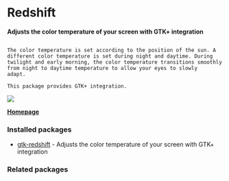 # Redshift

__Adjusts the color temperature of your screen with GTK+ integration__

```

The color temperature is set according to the position of the sun. A
different color temperature is set during night and daytime. During
twilight and early morning, the color temperature transitions smoothly
from night to daytime temperature to allow your eyes to slowly
adapt.

This package provides GTK+ integration.

```

![](https://screenshots.debian.net/thumbnail/gtk-redshift/)


 **[Homepage](http://jonls.dk/redshift/)**

### Installed packages

* [gtk-redshift](https://packages.debian.org/jessie/gtk-redshift) - Adjusts the color temperature of your screen with GTK+ integration

### Related packages

<sub>  </sub>
